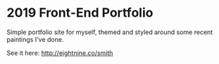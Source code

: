 # 2019 Front-End Portfolio
Simple portfolio site for myself, themed and styled around some recent paintings I've done.

See it here: http://eightnine.co/smith
